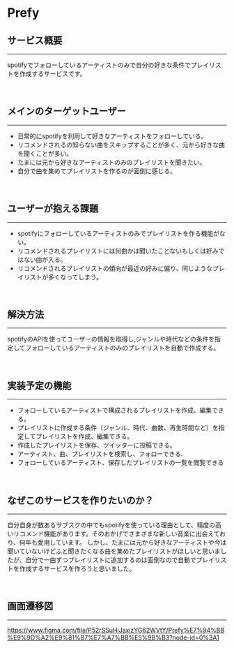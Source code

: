 # Prefy

## サービス概要
***
 spotifyでフォローしているアーティストのみで自分の好きな条件でプレイリストを作成するサービスです。

<br>

## メインのターゲットユーザー
***
- 日常的にspotifyを利用して好きなアーティストをフォローしている。
- リコメンドされるの知らない曲をスキップすることが多く、元から好きな曲を聞くことが多い。
- たまには元から好きなアーティストのみのプレイリストを聞きたい。
- 自分で曲を集めてプレイリストを作るのが面倒に感じる。

<br>

## ユーザーが抱える課題
***
- spotifyにフォローしているアーティストのみでプレイリストを作る機能がない。
- リコメンドされるプレイリストには何曲かは聞いたことないもしくは好みではない曲が入る。
- リコメンドされるプレイリストの傾向が最近の好みに偏り、同じようなプレイリストが多くなってしまう。

<br>

## 解決方法
***
spotifyのAPIを使ってユーザーの情報を取得し,ジャンルや時代などの条件を指定してフォローしているアーティストのみのプレイリストを自動で作成する。

<br>

## 実装予定の機能
***
- フォローしているアーティストで構成されるプレイリストを作成、編集できる。
- プレイリストに作成する条件（ジャンル、時代、曲数、再生時間など）を指定してプレイリストを作成、編集できる。
- 作成したプレイリストを保存、ツイッターに投稿できる。
- アーティスト、曲、プレイリストを検索し、フォローできる.
- フォローしているアーティスト、保存したプレイリストの一覧を閲覧できる

<br>

## なぜこのサービスを作りたいのか？
***
自分自身が数あるサブスクの中でもspotifyを使っている理由として、精度の高いリコメンド機能があります。そのおかげでさまざまな新しい音楽に出会えており、何年も愛用しています。
しかし、たまには元から好きなアーティストや今は聞いていないけどふと聞きたくなる曲を集めたプレイリストがほしいと思いましたが、自分で一曲ずつプレイリストに追加するのは面倒なので自動でプレイリストを作成するサービスを作ろうと思いました。

<br>

## 画面遷移図
***
https://www.figma.com/file/P52rSSuHjJaxjzYG62WVtY/Prefy%E7%94%BB%E9%9D%A2%E9%81%B7%E7%A7%BB%E5%9B%B3?node-id=0%3A1